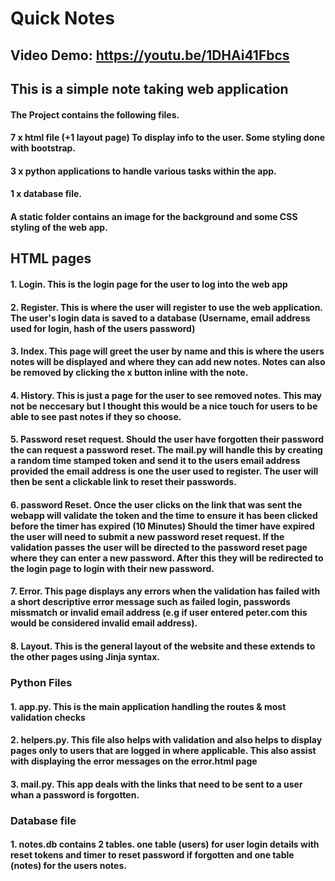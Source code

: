 # Quick Notes
## Video Demo: https://youtu.be/1DHAi41Fbcs
## This is a simple note taking web application
####
#### The Project contains the following files.
#### 7 x html file (+1 layout page) To display info to the user. Some styling done with bootstrap.
#### 3 x python applications to handle various tasks within the app.
#### 1 x database file.
#### A static folder contains an image for the background and some CSS styling of the web app.

## HTML pages
#### 1. Login. This is the login page for the user to log into the web app
#### 2. Register. This is where the user will register to use the web application. The user's login data is saved to a database (Username, email address used for login, hash of the users password)
#### 3. Index. This page will greet the user by name and this is where the users notes will be displayed and where they can add new notes. Notes can also be removed by clicking the x button inline with the note.
#### 4. History. This is just a page for the user to see removed notes. This may not be neccesary but I thought this would be a nice touch for users to be able to see past notes if they so choose.
#### 5. Password reset request. Should the user have forgotten their password the can request a password reset. The mail.py will handle this by creating a random time stamped token and send it to the users email address provided the email address is one the user used to register. The user will then be sent a clickable link to reset their passwords.
#### 6. password Reset. Once the user clicks on the link that was sent the webapp will validate the token and the time to ensure it has been clicked before the timer has expired (10 Minutes) Should the timer have expired the user will need to submit a new password reset request. If the validation passes the user will be directed to the password reset page where they can enter a new password. After this they will be redirected to the login page to login with their new password.
#### 7. Error. This page displays any errors when the validation has failed with a short descriptive error message such as failed login, passwords missmatch or invalid email address (e.g if user entered peter.com this would be considered invalid email address).
#### 8. Layout. This is the general layout of the website and these extends to the other pages using Jinja syntax.
####
### Python Files
#### 1. app.py. This is the main application handling the routes & most validation checks
#### 2. helpers.py. This file also helps with validation and also helps to display pages only to users that are logged in where applicable. This also assist with displaying the error messages on the error.html page
#### 3. mail.py. This app deals with the links that need to be sent to a user whan a password is forgotten.
####
### Database file
#### 1. notes.db contains 2 tables. one table (users) for user login details with reset tokens and timer to reset password if forgotten and one table (notes) for the users notes.
